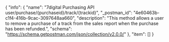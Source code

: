 {
  "info": {
    "name": "7digital Purchasing API user/purchase/{purchaseid}/track/{trackid}",
    "_postman_id": "4e60463b-c1f4-416b-9cac-3097648aa660",
    "description": "This method allows a user to remove a purchase of a track from the sales report when the purchase has been refunded.",
    "schema": "https://schema.getpostman.com/json/collection/v2.0.0/"
  },
  "item": []
}